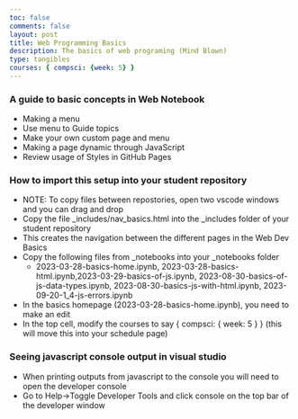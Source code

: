 ```yaml
---
toc: false
comments: false
layout: post
title: Web Programming Basics
description: The basics of web programing (Mind Blown)
type: tangibles
courses: { compsci: {week: 5} }
---
```

### A guide to basic concepts in Web Notebook
- Making a menu
- Use menu to Guide topics
- Make your own custom page and menu
- Making a page dynamic through JavaScript
- Review usage of Styles in GitHub Pages
### How to import this setup into your student repository
- NOTE: To copy files between repostories, open two vscode windows and you can drag and drop
- Copy the file _includes/nav_basics.html into the _includes folder of your student repository
- This creates the navigation between the different pages in the Web Dev Basics
- Copy the following files from _notebooks into your _notebooks folder
  - 2023-03-28-basics-home.ipynb, 2023-03-28-basics-html.ipynb,2023-03-29-basics-of-js.ipynb, 2023-08-30-basics-of-js-data-types.ipynb, 2023-08-30-basics-js-with-html.ipynb, 2023-09-20-1_4-js-errors.ipynb
- In the basics homepage (2023-03-28-basics-home.ipynb), you need to make an edit
- In the top cell, modify the courses to say { compsci: { week: 5 } } (this will move this into your schedule page)
### Seeing javascript console output in visual studio
- When printing outputs from javascript to the console you will need to open the developer console
- Go to Help->Toggle Developer Tools and click console on the top bar of the developer window